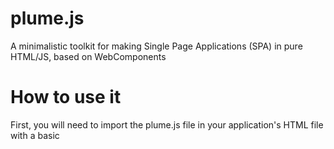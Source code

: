 # plume.js
A minimalistic toolkit for making Single Page Applications (SPA) in pure HTML/JS, based on WebComponents

# How to use it

First, you will need to import the plume.js file in your application's HTML file with a basic <script> tag.
This will allow you to use the WebComponents provided by Plume.js in your application.

## main-view and page-route

The ```<main-view>``` element represents, as its name suggests, the main viewport of your application.
It acts as a router, meaning that it allows you to switch easily between the different pages or screens of your app.
You can define these pages or screens with the ```<page-route>``` element inside your ```<main-view>```.
Each ```<page-route>``` has an ```href``` attribute which specifies the URL it corresponds to. This tells the ```<main-view>``` in reaction to which URL one route or another it should display. The showing/hiding logic is simply done by adding the ```display: block``` styling to the current ```<page-route>``` and by adding the ```display: none``` to all the others.

Since an example is better than a long text, here is how to works with a basic routing example :

```
<html>
 <head>
 </head>
 <body>
  <script src="plume.js"></script>
  
  <nav>
   <!-- Normal HTML code for all the elements that are perpetually visible on the site, such as navigation bar or footer -->
  </nav>
  
  <!-- Here the interesting stuff begins -->
  <main-view>
   <page-route href="/">
    <div id="home-page">
     <!-- This div and its content will only be visble if the URL is www.site.com or www.site.com/ -->
     <h1>Home page</h1>
     <p>You are on the home page, because of the URL you entered</p>
    </div>
   </page-route>
   <page-route href="/products">
    <div id="products-page">
     <!-- This div and its content will only be visible if the URL is www.site.com/products -->
     <h1>Products page</h1>
     <p>You are on the products page, because of the URL you entered</p>
    </div>
   </page-route>
   <page-route href="/contact">
    <div id="contact-page">
     <!-- This div and its content will only be visible if the URL is, you guessed it, www.site.com/contact -->
     <h1>Contact page</h1>
     <p>You are on the contact page, because of the URL you entered</p>
    </div>
   </page-route>
  </main-view>
 </body>
</html>
```

### navigation-link

To work with the routing provided by the ```<main-view>``` and ```<page-route>``` elements, you don't want to use the ```<a>``` element like you would do traditionnaly, because it would send a new request to the server and reload the page, which you defeats the whole purpose of a Single Page Application. Instead, you can use the ```<navigation-link>``` provided by Plume.js, and you do so exactly the same way you would use a ```<a>``` element :

```
<navigation-link href="/contact">Contact</navigation-link>
```

When the user will click on it, it will automatically change the URL and fire the routing logic of the ```<main-view>```.


### flip-flop

The ```<flip-flop>``` element allows you to show one element (flip) or another (flop) based on the return value of a JavaScript function. It is useful in a lot of cases, for instance if you want to display a different page if the user is logged in or not.
The function, whose name you provide in the ```function``` attribute has to return a boolean. Each time the ```<flip-flop>``` is updated, which it does automatically when it is (re-)displayed by the routing, it will call the specified function, and if it returns true it will display only its first child element, and if it returns false, it will display only its second child element.

Again, an example :

```
<script>
 function isAuthenticated() {
  return true; // Placeholder of course
 }
</script>

<flip-flop function="isAuthenticated">
 <div id="authenticated-home">
  <!-- This div is displayed only when isAuthenticated() returns true -->
  <h1>Authenticated user</h1>
 </div>
 <div id="unauthenticated-home">
  <!-- This div is displayed only when isAuthenticated() returns false -->
  <h1>Unauthenticated user</h1>
 </div>
</flip-flop>
```

### globalStorage object

The globalStorage object is a global variable which is designed as a wrapper object for all the data you may need to want to access everywhere, for instance your authentication token.

### onloadActions

Plume.js needs to overwrite ```window.onload``` and won't work if you overwite it yourself. To allow you to still be able to perform some actions you would normally do on onload, the onloadActions array can be used :

```
onloadActions.push(() => {
 // Do some stuff in onload
});
```
